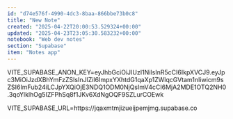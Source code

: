 ```yaml
---
id: "d74e576f-4990-4dc3-8baa-866bbe73b0c8"
title: "New Note"
created: "2025-04-22T20:00:53.529324+00:00"
updated: "2025-04-23T23:05:30.583232+00:00"
notebook: "Web dev notes"
section: "Supabase"
item: "Notes app"
---
```


<p>VITE_SUPABASE_ANON_KEY=eyJhbGciOiJIUzI1NiIsInR5cCI6IkpXVCJ9.eyJpc3MiOiJzdXBhYmFzZSIsInJlZiI6ImpxYXhtdG1qaXp1ZWlqcGVtam1nIiwicm9sZSI6ImFub24iLCJpYXQiOjE3NDQ1ODM0NjQsImV4cCI6MjA2MDE1OTQ2NH0.3qoYlklhOg5IZFPhSq8f1JKv6XdNgOQF9SZLurCOEwk</p><p></p><p>VITE_SUPABASE_URL=https://jqaxmtmjizueijpemjmg.supabase.co</p>